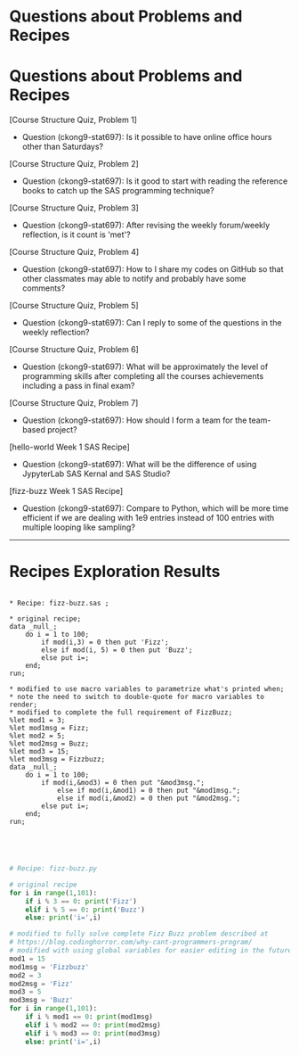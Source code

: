 
# Questions about Problems and Recipes



# Questions about Problems and Recipes



[Course Structure Quiz, Problem 1]
* Question (ckong9-stat697): Is it possible to have online office hours other than Saturdays?



[Course Structure Quiz, Problem 2]
* Question (ckong9-stat697): Is it good to start with reading the reference books to catch up the SAS programming technique?



[Course Structure Quiz, Problem 3]
* Question (ckong9-stat697): After revising the weekly forum/weekly reflection, is it count is 'met'?



[Course Structure Quiz, Problem 4]
* Question (ckong9-stat697): How to I share my codes on GitHub so that other classmates may able to notify and probably have some comments?



[Course Structure Quiz, Problem 5]
* Question (ckong9-stat697): Can I reply to some of the questions in the weekly reflection?


[Course Structure Quiz, Problem 6]
* Question (ckong9-stat697): What will be approximately the level of programming skills after completing all the courses achievements including a pass in final exam?



[Course Structure Quiz, Problem 7]
* Question (ckong9-stat697): How should I form a team for the team-based project?



[hello-world Week 1 SAS Recipe]
* Question (ckong9-stat697): What will be the difference of using JypyterLab SAS Kernal and SAS Studio?



[fizz-buzz Week 1 SAS Recipe]
* Question (ckong9-stat697): Compare to Python, which will be more time efficient if we are dealing with 1e9 entries instead of 100 entries with multiple looping like sampling?



***



# Recipes Exploration Results



```SAS

* Recipe: fizz-buzz.sas ;

* original recipe;
data _null_;
    do i = 1 to 100;
        if mod(i,3) = 0 then put 'Fizz';
        else if mod(i, 5) = 0 then put 'Buzz';
        else put i=;
    end;
run;

* modified to use macro variables to parametrize what's printed when;
* note the need to switch to double-quote for macro variables to render;
* modified to complete the full requirement of FizzBuzz;
%let mod1 = 3;
%let mod1msg = Fizz;
%let mod2 = 5;
%let mod2msg = Buzz;
%let mod3 = 15;
%let mod3msg = Fizzbuzz;
data _null_;
    do i = 1 to 100;
        if mod(i,&mod3) = 0 then put "&mod3msg.";
            else if mod(i,&mod1) = 0 then put "&mod1msg.";
            else if mod(i,&mod2) = 0 then put "&mod2msg.";
        else put i=;
    end;
run;



```



```Python


# Recipe: fizz-buzz.py

# original recipe
for i in range(1,101):
    if i % 3 == 0: print('Fizz')
    elif i % 5 == 0: print('Buzz')
    else: print('i=',i)

# modified to fully solve complete Fizz Buzz problem described at
# https://blog.codinghorror.com/why-cant-programmers-program/
# modified with using global variables for easier editing in the future
mod1 = 15
mod1msg = 'Fizzbuzz'
mod2 = 3
mod2msg = 'Fizz'
mod3 = 5
mod3msg = 'Buzz'
for i in range(1,101):
    if i % mod1 == 0: print(mod1msg)
    elif i % mod2 == 0: print(mod2msg)
    elif i % mod3 == 0: print(mod3msg)
    else: print('i=',i)



```
